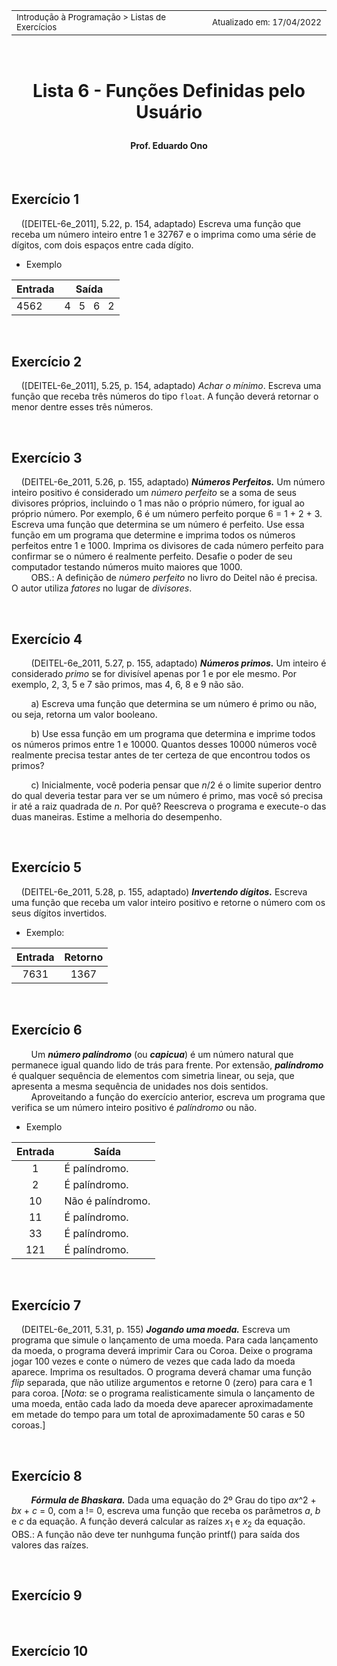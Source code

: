 <table>
<tr>
<td align="left" width="8000">
  <small>Introdução à Programação > Listas de Exercícios</small>
</td>
<td align="right">
  <small>Atualizado&nbsp;em:&nbsp;17/04/2022</small>
</td>
</tr>
</table>

<br>

<h1 align="center">

Lista 6 - Funções Definidas pelo Usuário

</h1>

<h4 align="center">
Prof. Eduardo Ono
</h4>

<br>

## Exercício 1

&nbsp;&nbsp;&nbsp;&nbsp;([DEITEL-6e_2011], 5.22, p. 154, adaptado) Escreva uma função que receba um número inteiro entre 1 e 32767 e o imprima como uma série de dígitos, com dois espaços entre cada dígito.

* Exemplo

| Entrada | Saída |
| --- | :-: |
| 4562 | 4 &nbsp; 5 &nbsp; 6 &nbsp; 2

<br>

## Exercício 2

&nbsp;&nbsp;&nbsp;&nbsp;([DEITEL-6e_2011], 5.25, p. 154, adaptado) _Achar o mínimo_. Escreva uma função que receba três números do tipo `float`. A função deverá retornar o menor dentre esses três números.

<br>

## Exercício 3

&nbsp;&nbsp;&nbsp;&nbsp;(DEITEL-6e_2011, 5.26, p. 155, adaptado) __*Números Perfeitos.*__ Um número inteiro positivo é considerado um _número perfeito_ se a soma de seus divisores próprios, incluindo o 1 mas não o próprio número, for igual ao próprio número. Por exemplo, 6 é um número perfeito porque 6 = 1 + 2 + 3. Escreva uma função que determina se um número é perfeito. Use essa função em um programa que determine e imprima todos os números perfeitos entre 1 e 1000. Imprima os divisores de cada número perfeito para confirmar se o número é realmente perfeito. Desafie o poder de seu computador testando números muito maiores que 1000.<br>&nbsp;&nbsp;&nbsp;&nbsp;&nbsp;&nbsp;&nbsp;&nbsp;OBS.: A definição de _número perfeito_ no livro do Deitel não é precisa. O autor utiliza _fatores_ no lugar de _divisores_.

<br>

## Exercício 4

&nbsp;&nbsp;&nbsp;&nbsp;&nbsp;&nbsp;&nbsp;&nbsp;(DEITEL-6e_2011, 5.27, p. 155, adaptado) __*Números primos.*__ Um inteiro é considerado _primo_ se for divisível apenas por 1 e por ele mesmo. Por exemplo, 2, 3, 5 e 7 são primos, mas 4, 6, 8 e 9 não são.

&nbsp;&nbsp;&nbsp;&nbsp;&nbsp;&nbsp;&nbsp;&nbsp;a) Escreva uma função que determina se um número é primo ou não, ou seja, retorna um valor booleano.

&nbsp;&nbsp;&nbsp;&nbsp;&nbsp;&nbsp;&nbsp;&nbsp;b) Use essa função em um programa que determina e imprime todos os números primos entre 1 e 10000. Quantos desses 10000 números você realmente precisa testar antes de ter certeza de que encontrou todos os primos?

&nbsp;&nbsp;&nbsp;&nbsp;&nbsp;&nbsp;&nbsp;&nbsp;c) Inicialmente, você poderia pensar que _n_/2 é o limite superior dentro do qual deveria testar para ver se um número é primo, mas você só precisa ir até a raiz quadrada de _n_. Por quê? Reescreva o programa e execute-o das duas maneiras. Estime a melhoria do desempenho.

<br>

## Exercício 5

&nbsp;&nbsp;&nbsp;&nbsp;(DEITEL-6e_2011, 5.28, p. 155, adaptado) __*Invertendo dígitos.*__ Escreva uma função que receba um valor inteiro positivo e retorne o número com os seus dígitos invertidos.

* Exemplo:

| Entrada | Retorno |
| :-: | :-: |
| 7631 | 1367 |

<br>

## Exercício 6

&nbsp;&nbsp;&nbsp;&nbsp;&nbsp;&nbsp;&nbsp;&nbsp;Um __*número palíndromo*__ (ou __*capicua*__) é um número natural que permanece igual quando lido de trás para frente. Por extensão, __*palíndromo*__ é qualquer sequência de elementos com simetria linear, ou seja, que apresenta a mesma sequência de unidades nos dois sentidos.<br>&nbsp;&nbsp;&nbsp;&nbsp;&nbsp;&nbsp;&nbsp;&nbsp;Aproveitando a função do exercício anterior, escreva um programa que verifica se um número inteiro positivo é _palíndromo_ ou não.


* Exemplo

| Entrada | Saída |
| :-: | --- |
| 1 | É palíndromo. |
| 2 | É palíndromo. |
| 10 | Não é palíndromo. |
| 11 | É palíndromo. |
| 33 | É palíndromo. |
| 121 | É palíndromo. |

<br>

## Exercício 7

&nbsp;&nbsp;&nbsp;&nbsp;(DEITEL-6e_2011, 5.31, p. 155) __*Jogando uma moeda.*__ Escreva um programa que simule o lançamento de uma moeda. Para cada lançamento da moeda, o programa deverá imprimir Cara ou Coroa. Deixe o programa jogar 100 vezes e conte o número de vezes que cada lado da moeda aparece. Imprima os resultados. O programa deverá chamar uma função _flip_ separada, que não utilize argumentos e retorne 0 (zero) para cara e 1 para coroa. [_Nota_: se o programa realisticamente simula o lançamento de uma moeda, então cada lado da moeda deve aparecer aproximadamente em metade do tempo para um total de aproximadamente 50 caras e 50 coroas.]

<br>

## Exercício 8

&nbsp;&nbsp;&nbsp;&nbsp;&nbsp;&nbsp;&nbsp;&nbsp;__*Fórmula de Bhaskara.*__ Dada uma equação do 2º Grau do tipo _ax_^2 + _bx_ + _c_ = 0, com a != 0, escreva uma função que receba os parâmetros _a_, _b_ e _c_ da equação. A função deverá calcular as raízes _x_<sub>1</sub> e _x_<sub>2</sub> da equação. OBS.: A função não deve ter nunhguma função printf() para saída dos valores das raízes.

<br>

## Exercício 9

<br>

## Exercício 10

<br>
